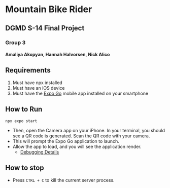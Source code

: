 # Mountain Bike Rider
## DGMD S-14 Final Project
### Group 3
#### Amaliya Akopyan, Hannah Halvorsen, Nick Alico

## Requirements
1. Must have npx installed
2. Must have an iOS device
3. Must have the [Expo Go](https://apps.apple.com/us/app/expo-go/id982107779) mobile app installed on your smartphone

## How to Run
```
npx expo start
```
* Then, open the Camera app on your iPhone. In your terminal, you should see a QR code is generated. Scan the QR code with your camera.
* This will prompt the Expo Go application to launch.
* Allow the app to load, and you will see the application render.
  * [Debugging Details](https://apps.apple.com/us/app/expo-go/id982107779)

## How to stop
* Press `CTRL + C` to kill the current server process.